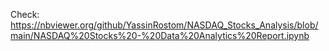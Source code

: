 Check: https://nbviewer.org/github/YassinRostom/NASDAQ_Stocks_Analysis/blob/main/NASDAQ%20Stocks%20-%20Data%20Analytics%20Report.ipynb
